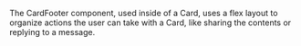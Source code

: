 The CardFooter component, used inside of a Card, uses a flex layout to organize actions the user can take with a Card, like sharing the contents or replying to a message.
